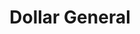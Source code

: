 ---
title: "Dollar General"
url: /boiling-springs/dollar-general-parris-bridge-road/
shop: variety store
---